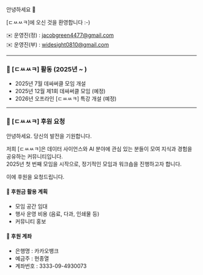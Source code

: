 안녕하세요 👋

[ㄷㅆㅆㅋ]에 오신 것을 환영합니다 :-) <br>

✉️ 운영진(정) : jacobgreen4477@gmail.com <br>
✉️ 운영진(부) : widesight0810@gmail.com <br>

------------------

### 📌 [ㄷㅆㅆㅋ] 활동 (2025년 ~ )

- 2025년 7월 데싸써클 모임 개설 <br>
- 2025년 12월 제1회 데싸써클 모임 (예정) <br>
- 2026년 오프라인 [ㄷㅆㅆㅋ] 특강 개설 (예정) <br>

------------------

### 🙏 [ㄷㅆㅆㅋ] 후원 요청

안녕하세요. 당신의 발전을 기원합니다.

저희 [ㄷㅆㅆㅋ]은 데이터 사이언스와 AI 분야에 관심 있는 분들이 모여 지식과 경험을 공유하는 커뮤니티입니다.  
2025년 첫 번째 모임을 시작으로, 정기적인 모임과 워크숍을 진행하고자 합니다. 

이에 후원을 요청드립니다.

#### 💌 후원금 활용 계획
- 모임 공간 임대
- 행사 운영 비용 (음료, 다과, 인쇄물 등)
- 커뮤니티 홍보

#### 💌 후원 계좌 
- 은행명 : 카카오뱅크
- 예금주 : 현종열
- 계좌번호 : 3333-09-4930073
